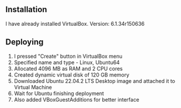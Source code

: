 ## Installation

I have already installed VirtualBox. Version: 6.1.34r150636

## Deploying

1. I pressed "Create" button in VirtualBox menu
2. Specified name and type - Linux, Ubuntu64
3. Allocated 4096 MB as RAM and 2 CPU cores
4. Created dynamic virtual disk of 120 GB memory
5. Downloaded Ubuntu 22.04.2 LTS Desktop image and attached it to Virtual Machine
6. Wait for Ubuntu finishing deployment
7. Also added VBoxGuestAdditions for better interface

